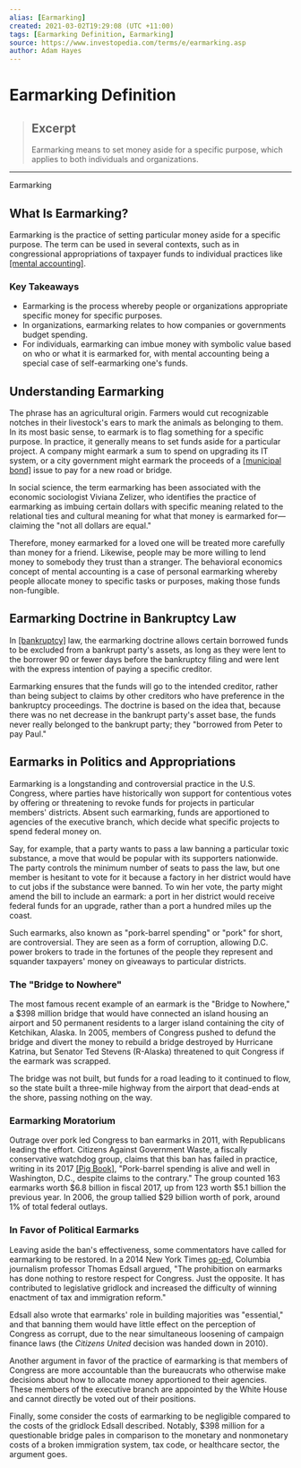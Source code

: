 ```yaml
---
alias: [Earmarking]
created: 2021-03-02T19:29:08 (UTC +11:00)
tags: [Earmarking Definition, Earmarking]
source: https://www.investopedia.com/terms/e/earmarking.asp
author: Adam Hayes
---
```


# Earmarking Definition

> ## Excerpt
> Earmarking means to set money aside for a specific purpose, which applies to both individuals and organizations.

---

Earmarking
## What Is Earmarking?

Earmarking is the practice of setting particular money aside for a specific purpose. The term can be used in several contexts, such as in congressional appropriations of taxpayer funds to individual practices like [[mental accounting]](https://www.investopedia.com/terms/m/mentalaccounting.asp).

### Key Takeaways

-   Earmarking is the process whereby people or organizations appropriate specific money for specific purposes.
-   In organizations, earmarking relates to how companies or governments budget spending.
-   For individuals, earmarking can imbue money with symbolic value based on who or what it is earmarked for, with mental accounting being a special case of self-earmarking one's funds.

## Understanding Earmarking

The phrase has an agricultural origin. Farmers would cut recognizable notches in their livestock's ears to mark the animals as belonging to them. In its most basic sense, to earmark is to flag something for a specific purpose. In practice, it generally means to set funds aside for a particular project. A company might earmark a sum to spend on upgrading its IT system, or a city government might earmark the proceeds of a [[municipal bond]](https://www.investopedia.com/terms/m/municipalbond.asp) issue to pay for a new road or bridge.

In social science, the term earmarking has been associated with the economic sociologist Viviana Zelizer, who identifies the practice of earmarking as imbuing certain dollars with specific meaning related to the relational ties and cultural meaning for what that money is earmarked for—claiming the "not all dollars are equal."

Therefore, money earmarked for a loved one will be treated more carefully than money for a friend. Likewise, people may be more willing to lend money to somebody they trust than a stranger. The behavioral economics concept of mental accounting is a case of personal earmarking whereby people allocate money to specific tasks or purposes, making those funds non-fungible.

## Earmarking Doctrine in Bankruptcy Law

In [[bankruptcy]](https://www.investopedia.com/terms/b/bankruptcy.asp) law, the earmarking doctrine allows certain borrowed funds to be excluded from a bankrupt party's assets, as long as they were lent to the borrower 90 or fewer days before the bankruptcy filing and were lent with the express intention of paying a specific creditor.

Earmarking ensures that the funds will go to the intended creditor, rather than being subject to claims by other creditors who have preference in the bankruptcy proceedings. The doctrine is based on the idea that, because there was no net decrease in the bankrupt party's asset base, the funds never really belonged to the bankrupt party; they "borrowed from Peter to pay Paul."

## Earmarks in Politics and Appropriations

Earmarking is a longstanding and controversial practice in the U.S. Congress, where parties have historically won support for contentious votes by offering or threatening to revoke funds for projects in particular members' districts. Absent such earmarking, funds are apportioned to agencies of the executive branch, which decide what specific projects to spend federal money on.

Say, for example, that a party wants to pass a law banning a particular toxic substance, a move that would be popular with its supporters nationwide. The party controls the minimum number of seats to pass the law, but one member is hesitant to vote for it because a factory in her district would have to cut jobs if the substance were banned. To win her vote, the party might amend the bill to include an earmark: a port in her district would receive federal funds for an upgrade, rather than a port a hundred miles up the coast.

Such earmarks, also known as "pork-barrel spending" or "pork" for short, are controversial. They are seen as a form of corruption, allowing D.C. power brokers to trade in the fortunes of the people they represent and squander taxpayers' money on giveaways to particular districts.

### The "Bridge to Nowhere"

The most famous recent example of an earmark is the "Bridge to Nowhere," a $398 million bridge that would have connected an island housing an airport and 50 permanent residents to a larger island containing the city of Ketchikan, Alaska. In 2005, members of Congress pushed to defund the bridge and divert the money to rebuild a bridge destroyed by Hurricane Katrina, but Senator Ted Stevens (R-Alaska) threatened to quit Congress if the earmark was scrapped.

The bridge was not built, but funds for a road leading to it continued to flow, so the state built a three-mile highway from the airport that dead-ends at the shore, passing nothing on the way.

### Earmarking Moratorium

Outrage over pork led Congress to ban earmarks in 2011, with Republicans leading the effort. Citizens Against Government Waste, a fiscally conservative watchdog group, claims that this ban has failed in practice, writing in its 2017 [[Pig Book]](https://www.cagw.org/sites/default/files/pdf/2017_Congressional_Pig_Book_Web_Version.pdf), "Pork-barrel spending is alive and well in Washington, D.C., despite claims to the contrary." The group counted 163 earmarks worth $6.8 billion in fiscal 2017, up from 123 worth $5.1 billion the previous year. In 2006, the group tallied $29 billion worth of pork, around 1% of total federal outlays.

### In Favor of Political Earmarks

Leaving aside the ban's effectiveness, some commentators have called for earmarking to be restored. In a 2014 New York Times [op-ed](https://www.nytimes.com/2014/08/06/opinion/thomas-edsall-the-value-of-political-corruption.html?_r=0), Columbia journalism professor Thomas Edsall argued, "The prohibition on earmarks has done nothing to restore respect for Congress. Just the opposite. It has contributed to legislative gridlock and increased the difficulty of winning enactment of tax and immigration reform."

Edsall also wrote that earmarks' role in building majorities was "essential," and that banning them would have little effect on the perception of Congress as corrupt, due to the near simultaneous loosening of campaign finance laws (the _Citizens United_ decision was handed down in 2010).

Another argument in favor of the practice of earmarking is that members of Congress are more accountable than the bureaucrats who otherwise make decisions about how to allocate money apportioned to their agencies. These members of the executive branch are appointed by the White House and cannot directly be voted out of their positions.

Finally, some consider the costs of earmarking to be negligible compared to the costs of the gridlock Edsall described. Notably, $398 million for a questionable bridge pales in comparison to the monetary and nonmonetary costs of a broken immigration system, tax code, or healthcare sector, the argument goes.

